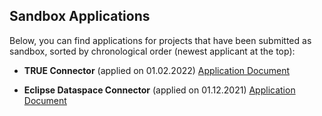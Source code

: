 ## Sandbox Applications
Below, you can find applications for projects that have been submitted as sandbox, sorted by chronological order (newest applicant at the top):


- **TRUE Connector** (applied on 01.02.2022) [Application Document](/true-connector.md)




- **Eclipse Dataspace Connector** (applied on 01.12.2021) [Application Document](/eclipse-dataspace-connector.md)


